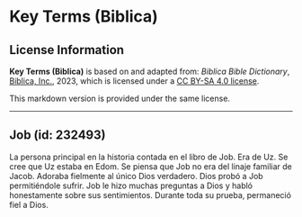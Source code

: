 # Key Terms (Biblica)

## License Information

**Key Terms (Biblica)** is based on and adapted from: _Biblica Bible Dictionary_, [Biblica, Inc.](https://www.biblica.com/), 2023, which is licensed under a [CC BY-SA 4.0 license](https://creativecommons.org/licenses/by-sa/4.0/legalcode.en).

This markdown version is provided under the same license.



--------------------------------

## Job (id: 232493)

La persona principal en la historia contada en el libro de Job. Era de Uz. Se cree que Uz estaba en Edom. Se piensa que Job no era del linaje familiar de Jacob. Adoraba fielmente al único Dios verdadero. Dios probó a Job permitiéndole sufrir. Job le hizo muchas preguntas a Dios y habló honestamente sobre sus sentimientos. Durante toda su prueba, permaneció fiel a Dios.


